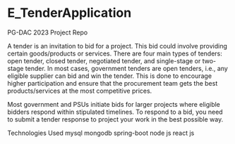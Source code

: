 # E_TenderApplication
PG-DAC 2023 Project Repo

A tender is an invitation to bid for a project. This bid could involve providing certain goods/products or services. There are four main types of tenders: open tender, closed tender, negotiated tender, and single-stage or two-stage tender. In most cases, government tenders are open tenders, i.e., any eligible supplier can bid and win the tender. This is done to encourage higher participation and ensure that the procurement team gets the best products/services at the most competitive prices.

Most government and PSUs initiate bids for larger projects where eligible bidders respond within stipulated timelines. To respond to a bid, you need to submit a tender response to project your work in the best possible way.

Technologies Used
mysql
mongodb
spring-boot 
node js
react js
